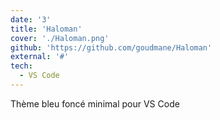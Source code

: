 ```yaml
---
date: '3'
title: 'Haloman'
cover: './Haloman.png'
github: 'https://github.com/goudmane/Haloman'
external: '#'
tech:
  - VS Code
---
```


Thème bleu foncé minimal pour VS Code

